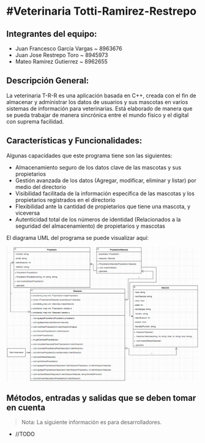 #Veterinaria Totti-Ramirez-Restrepo
=======
## Integrantes del equipo:

 - Juan Francesco García Vargas ~ 8963676 
 - Juan Jose Restrepo Toro ~ 8945973 
 - Mateo Ramírez Gutierrez ~ 8962655 

## Descripción General:

La veterinaria T-R-R es una aplicación basada en C++, creada con el fin de almacenar y administrar los datos de usuarios y sus mascotas en varios sistemas de información para veterinarias. Está elaborado de manera que se pueda trabajar de manera sincrónica entre el mundo físico y el digital con suprema facilidad.

## Características y Funcionalidades:

Algunas capacidades que este programa tiene son las siguientes:

- Almacenamiento seguro de los datos clave de las mascotas y sus propietarios 
- Gestión avanzada de los datos (Agregar, modificar, eliminar y listar) por medio del directorio
- Visibilidad facilitada de la información específica de las mascotas y los propietarios registrados en el directorio
- Flexibilidad ante la cantidad de propietarios que tiene una mascota, y viceversa
- Autenticidad total de los números de identidad (Relacionados a la seguridad del almacenamiento) de propietarios y mascotas

El diagrama UML del programa se puede visualizar aquí: 

![UML](https://github.com/juanjse13/VETERINARIAJFGVJJRTMRG/blob/ClinicaFinalVersion/Project%20UML%20%283-9-2022%29.png)


## Métodos, entradas y salidas que se deben tomar en cuenta 

>Nota: La siguiente información es para desarrolladores.

 - //TODO
